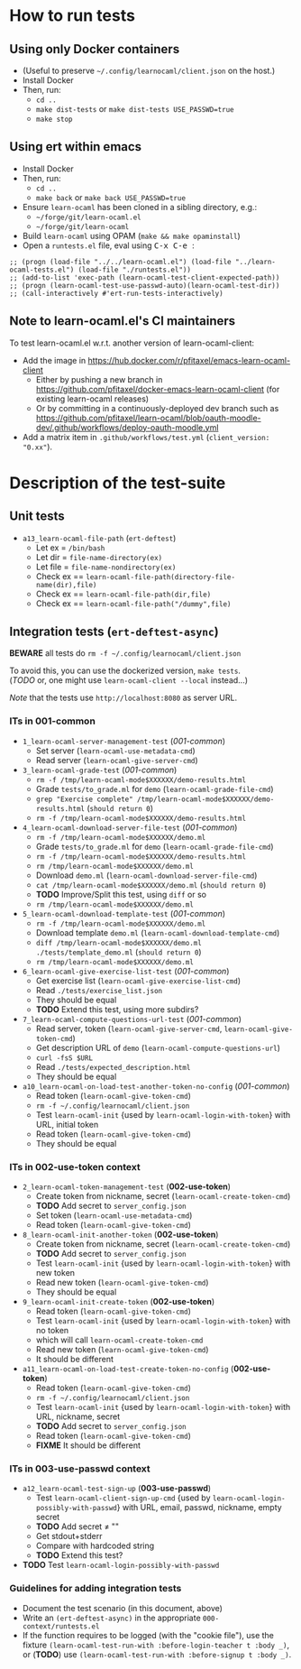 # How to run tests

## Using only Docker containers

* (Useful to preserve `~/.config/learnocaml/client.json` on the host.)
* Install Docker
* Then, run:
  * `cd ..`
  * `make dist-tests` or `make dist-tests USE_PASSWD=true`
  * `make stop`

## Using ert within emacs

* Install Docker
* Then, run:
  * `cd ..`
  * `make back` or `make back USE_PASSWD=true`
* Ensure `learn-ocaml` has been cloned in a sibling directory, e.g.:
  * `~/forge/git/learn-ocaml.el`
  * `~/forge/git/learn-ocaml`
* Build `learn-ocaml` using OPAM (`make && make opaminstall`)
* Open a `runtests.el` file, eval using <kbd>C-x C-e </kbd>:

```elisp
;; (progn (load-file "../../learn-ocaml.el") (load-file "../learn-ocaml-tests.el") (load-file "./runtests.el"))
;; (add-to-list 'exec-path (learn-ocaml-test-client-expected-path))
;; (progn (learn-ocaml-test-use-passwd-auto)(learn-ocaml-test-dir))
;; (call-interactively #'ert-run-tests-interactively)
```

## Note to learn-ocaml.el's CI maintainers

To test learn-ocaml.el w.r.t. another version of learn-ocaml-client:

* Add the image in <https://hub.docker.com/r/pfitaxel/emacs-learn-ocaml-client>
  * Either by pushing a new branch in
    <https://github.com/pfitaxel/docker-emacs-learn-ocaml-client>
	(for existing learn-ocaml releases)
  * Or by committing in a continuously-deployed dev branch such as
    <https://github.com/pfitaxel/learn-ocaml/blob/oauth-moodle-dev/.github/workflows/deploy-oauth-moodle.yml>
* Add a matrix item in `.github/workflows/test.yml` (`client_version: "0.xx"`).

# Description of the test-suite

## Unit tests

* `a13_learn-ocaml-file-path` (`ert-deftest`)  
  * Let ex = `/bin/bash`
  * Let dir = `file-name-directory(ex)`
  * Let file = `file-name-nondirectory(ex)`
  * Check ex == `learn-ocaml-file-path(directory-file-name(dir),file)`
  * Check ex == `learn-ocaml-file-path(dir,file)`
  * Check ex == `learn-ocaml-file-path("/dummy",file)`

## Integration tests (`ert-deftest-async`)

**BEWARE** all tests do `rm -f ~/.config/learnocaml/client.json`

To avoid this, you can use the dockerized version, `make tests`.  
(*TODO* or, one might use `learn-ocaml-client --local` instead...)

*Note* that the tests use `http://localhost:8080` as server URL.

### ITs in 001-common

* `1_learn-ocaml-server-management-test` (*001-common*)  
  * Set server (`learn-ocaml-use-metadata-cmd`)
  * Read server (`learn-ocaml-give-server-cmd`)
* `3_learn-ocaml-grade-test` (*001-common*)  
  * `rm -f /tmp/learn-ocaml-mode$XXXXXX/demo-results.html`
  * Grade `tests/to_grade.ml` for `demo` (`learn-ocaml-grade-file-cmd`)
  * `grep "Exercise complete" /tmp/learn-ocaml-mode$XXXXXX/demo-results.html` (`should return 0`)
  * `rm -f /tmp/learn-ocaml-mode$XXXXXX/demo-results.html`
* `4_learn-ocaml-download-server-file-test` (*001-common*)  
  * `rm -f /tmp/learn-ocaml-mode$XXXXXX/demo.ml`
  * Grade `tests/to_grade.ml` for `demo` (`learn-ocaml-grade-file-cmd`)
  * `rm -f /tmp/learn-ocaml-mode$XXXXXX/demo-results.html`
  * `rm /tmp/learn-ocaml-mode$XXXXXX/demo.ml`
  * Download `demo.ml` (`learn-ocaml-download-server-file-cmd`)
  * `cat /tmp/learn-ocaml-mode$XXXXXX/demo.ml` (`should return 0`)
  * **TODO** Improve/Split this test, using `diff` or so
  * `rm /tmp/learn-ocaml-mode$XXXXXX/demo.ml`
* `5_learn-ocaml-download-template-test` (*001-common*)  
  * `rm -f /tmp/learn-ocaml-mode$XXXXXX/demo.ml`
  * Download template `demo.ml` (`learn-ocaml-download-template-cmd`)
  * `diff /tmp/learn-ocaml-mode$XXXXXX/demo.ml ./tests/template_demo.ml` (`should return 0`)
  * `rm /tmp/learn-ocaml-mode$XXXXXX/demo.ml`
* `6_learn-ocaml-give-exercise-list-test` (*001-common*)  
  * Get exercise list (`learn-ocaml-give-exercise-list-cmd`)
  * Read `./tests/exercise_list.json`
  * They should be equal
  * **TODO** Extend this test, using more subdirs?
* `7_learn-ocaml-compute-questions-url-test` (*001-common*)  
  * Read server, token (`learn-ocaml-give-server-cmd`, `learn-ocaml-give-token-cmd`)
  * Get description URL of `demo` (`learn-ocaml-compute-questions-url`)
  * `curl -fsS $URL`
  * Read `./tests/expected_description.html`
  * They should be equal
* `a10_learn-ocaml-on-load-test-another-token-no-config` (*001-common*)  
  * Read token (`learn-ocaml-give-token-cmd`)
  * `rm -f ~/.config/learnocaml/client.json`
  * Test `learn-ocaml-init` {used by `learn-ocaml-login-with-token`} with URL, initial token
  * Read token (`learn-ocaml-give-token-cmd`)
  * They should be equal

### ITs in 002-use-token context

* `2_learn-ocaml-token-management-test` (**002-use-token**)  
  * Create token from nickname, secret (`learn-ocaml-create-token-cmd`)
  * **TODO** Add secret to `server_config.json`
  * Set token (`learn-ocaml-use-metadata-cmd`)
  * Read token (`learn-ocaml-give-token-cmd`)
* `8_learn-ocaml-init-another-token` (**002-use-token**)  
  * Create token from nickname, secret (`learn-ocaml-create-token-cmd`)
  * **TODO** Add secret to `server_config.json`
  * Test `learn-ocaml-init` {used by `learn-ocaml-login-with-token`} with new token
  * Read new token (`learn-ocaml-give-token-cmd`)
  * They should be equal
* `9_learn-ocaml-init-create-token` (**002-use-token**)  
  * Read token (`learn-ocaml-give-token-cmd`)
  * Test `learn-ocaml-init` {used by `learn-ocaml-login-with-token`} with no token
  * which will call `learn-ocaml-create-token-cmd`
  * Read new token (`learn-ocaml-give-token-cmd`)
  * It should be different
* `a11_learn-ocaml-on-load-test-create-token-no-config` (**002-use-token**)  
  * Read token (`learn-ocaml-give-token-cmd`)
  * `rm -f ~/.config/learnocaml/client.json`
  * Test `learn-ocaml-init` {used by `learn-ocaml-login-with-token`} with URL, nickname, secret
  * **TODO** Add secret to `server_config.json`
  * Read token (`learn-ocaml-give-token-cmd`)
  * **FIXME** It should be different

### ITs in 003-use-passwd context

* `a12_learn-ocaml-test-sign-up` (**003-use-passwd**)  
  * Test `learn-ocaml-client-sign-up-cmd` {used by `learn-ocaml-login-possibly-with-passwd`} with URL, email, passwd, nickname, empty secret
  * **TODO** Add secret ≠ ""
  * Get stdout+stderr
  * Compare with hardcoded string
  * **TODO** Extend this test?
* **TODO** Test `learn-ocaml-login-possibly-with-passwd`

### Guidelines for adding integration tests

* Document the test scenario (in this document, above)
* Write an `(ert-deftest-async)` in the appropriate `000-context/runtests.el`
* If the function requires to be logged (with the "cookie file"),
  use the fixture `(learn-ocaml-test-run-with :before-login-teacher t :body _)`,
  or (**TODO**) use `(learn-ocaml-test-run-with :before-signup t :body _)`.
